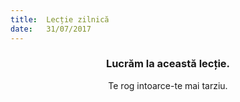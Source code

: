 ```yaml
---
title:  Lecție zilnică
date:   31/07/2017
---
```


### <center>Lucrăm la această lecție.</center>
<center>Te rog intoarce-te mai tarziu.</center>